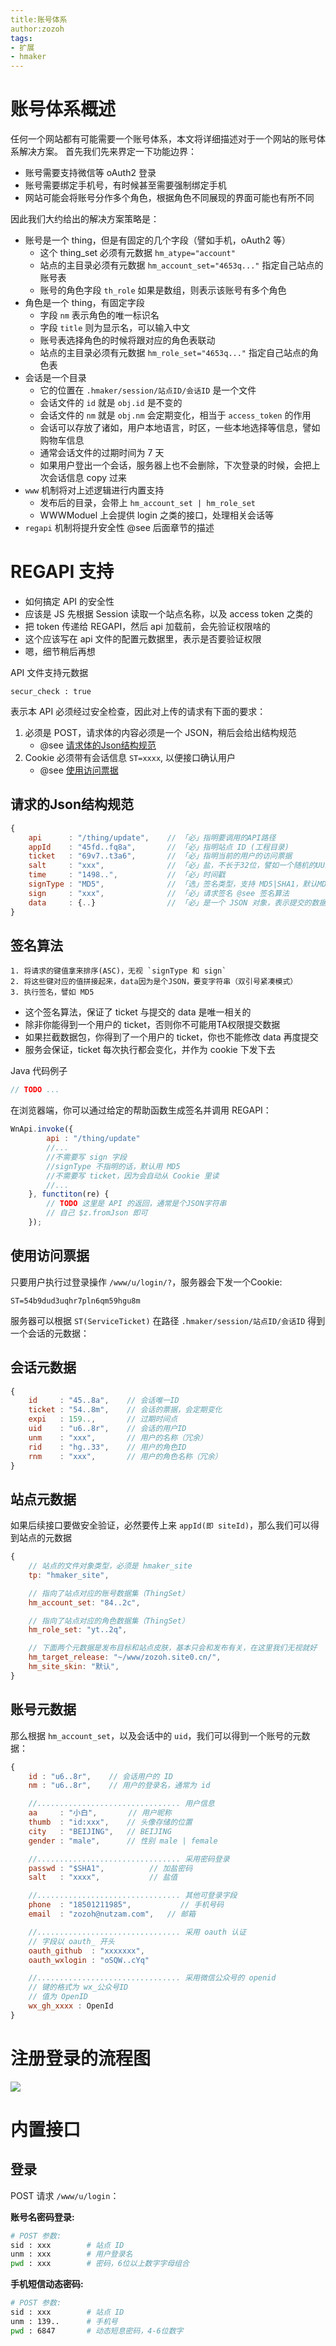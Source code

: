 ```yaml
---
title:账号体系
author:zozoh
tags:
- 扩展
- hmaker
---
```


# 账号体系概述

任何一个网站都有可能需要一个账号体系，本文将详细描述对于一个网站的账号体系解决方案。
首先我们先来界定一下功能边界：

- 账号需要支持微信等 oAuth2 登录
- 账号需要绑定手机号，有时候甚至需要强制绑定手机
- 网站可能会将账号分作多个角色，根据角色不同展现的界面可能也有所不同

因此我们大约给出的解决方案策略是：

- 账号是一个 thing，但是有固定的几个字段（譬如手机，oAuth2 等）
    + 这个 thing_set 必须有元数据 `hm_atype="account"` 
    + 站点的主目录必须有元数据 `hm_account_set="4653q..."` 指定自己站点的账号表
    + 账号的角色字段 `th_role` 如果是数组，则表示该账号有多个角色
- 角色是一个 thing，有固定字段 
    + 字段 `nm` 表示角色的唯一标识名
    + 字段 `title` 则为显示名，可以输入中文
    + 账号表选择角色的时候将跟对应的角色表联动
    + 站点的主目录必须有元数据 `hm_role_set="4653q..."` 指定自己站点的角色表
- 会话是一个目录
    + 它的位置在 `.hmaker/session/站点ID/会话ID` 是一个文件
    + 会话文件的 `id` 就是 `obj.id` 是不变的
    + 会话文件的 `nm` 就是 `obj.nm` 会定期变化，相当于 `access_token` 的作用
    + 会话可以存放了诸如，用户本地语言，时区，一些本地选择等信息，譬如购物车信息
    + 通常会话文件的过期时间为 7 天
    + 如果用户登出一个会话，服务器上也不会删除，下次登录的时候，会把上次会话信息 copy 过来
- `www` 机制将对上述逻辑进行内置支持
    + 发布后的目录，会带上 `hm_account_set | hm_role_set`
    + WWWModuel 上会提供 login 之类的接口，处理相关会话等
- `regapi` 机制将提升安全性 @see 后面章节的描述

# REGAPI 支持

- 如何搞定 API 的安全性
- 应该是 JS 先根据 Session 读取一个站点名称，以及 access token 之类的
- 把 token 传递给 REGAPI，然后 api 加载前，会先验证权限啥的
- 这个应该写在 api 文件的配置元数据里，表示是否要验证权限
- 嗯，细节稍后再想

API 文件支持元数据

```
secur_check : true
```

表示本 API 必须经过安全检查，因此对上传的请求有下面的要求：

1. 必须是 POST，请求体的内容必须是一个 JSON，稍后会给出结构规范
   - @see [请求体的Json结构规范](#请求体的Json结构规范)
2. Cookie 必须带有会话信息 `ST=xxxx`, 以便接口确认用户
   - @see [使用访问票据](#使用访问票据)

## 请求的Json结构规范

```js
{
    api      : "/thing/update",    // 「必」指明要调用的API路径
    appId    : "45fd..fq8a",       // 「必」指明站点 ID (工程目录)
    ticket   : "69v7..t3a6",       // 「必」指明当前的用户的访问票据
    salt     : "xxx",              // 「必」盐，不长于32位，譬如一个随机的UUID
    time     : "1498..",           // 「必」时间戳
    signType : "MD5",              // 「选」签名类型，支持 MD5|SHA1，默认MD5
    sign     : "xxx",              // 「必」请求签名 @see 签名算法
    data     : {..}                // 「必」是一个 JSON 对象，表示提交的数据
}
```

## 签名算法

```
1. 将请求的键值拿来排序(ASC)，无视 `signType 和 sign`
2. 将这些键对应的值拼接起来，data因为是个JSON，要变字符串（双引号紧凑模式）
3. 执行签名，譬如 MD5
```

- 这个签名算法，保证了 ticket 与提交的 data 是唯一相关的
- 除非你能得到一个用户的 ticket，否则你不可能用TA权限提交数据
- 如果拦截数据包，你得到了一个用户的 ticket，你也不能修改 data 再度提交
- 服务会保证，ticket 每次执行都会变化，并作为 cookie 下发下去

Java 代码例子

```java
// TODO ...
```

在浏览器端，你可以通过给定的帮助函数生成签名并调用 REGAPI：

```js
WnApi.invoke({
        api : "/thing/update"
        //...
        //不需要写 sign 字段
        //signType 不指明的话，默认用 MD5
        //不需要写 ticket，因为会自动从 Cookie 里读
        //...
    }, functiton(re) {
        // TODO 这里是 API 的返回，通常是个JSON字符串
        // 自己 $z.fromJson 即可
    });
```

## 使用访问票据

只要用户执行过登录操作 `/www/u/login/?`，服务器会下发一个Cookie:

```
ST=54b9dud3uqhr7pln6qm59hgu8m
```

服务器可以根据 `ST(ServiceTicket)` 在路径 `.hmaker/session/站点ID/会话ID` 得到一个会话的元数据：

## 会话元数据

```js
{
    id     : "45..8a",    // 会话唯一ID
    ticket : "54..8m",    // 会话的票据，会定期变化
    expi   : 159..,       // 过期时间点
    uid    : "u6..8r",    // 会话的用户ID
    unm    : "xxx",       // 用户的名称（冗余）
    rid    : "hg..33",    // 用户的角色ID
    rnm    : "xxx",       // 用户的角色名称（冗余）
}
```

## 站点元数据

如果后续接口要做安全验证，必然要传上来 `appId(即 siteId)`，那么我们可以得到站点的元数据

```js
{
    // 站点的文件对象类型，必须是 hmaker_site
    tp: "hmaker_site",

    // 指向了站点对应的账号数据集（ThingSet）
    hm_account_set: "84..2c",

    // 指向了站点对应的角色数据集（ThingSet）
    hm_role_set: "yt..2q",

    // 下面两个元数据是发布目标和站点皮肤，基本只会和发布有关，在这里我们无视就好
    hm_target_release: "~/www/zozoh.site0.cn/",
    hm_site_skin: "默认",
}
```

## 账号元数据

那么根据 `hm_account_set`，以及会话中的 `uid`，我们可以得到一个账号的元数据：

```js
{
    id : "u6..8r",    // 会话用户的 ID
    nm : "u6..8r",    // 用户的登录名，通常为 id

    //................................ 用户信息
    aa     : "小白",       // 用户昵称
    thumb  : "id:xxx",    // 头像存储的位置
    city   : "BEIJING",   // BEIJING
    gender : "male",      // 性别 male | female

    //................................ 采用密码登录
    passwd : "$SHA1",          // 加盐密码
    salt   : "xxxx",           // 盐值

    //................................ 其他可登录字段
    phone  : "18501211985",           // 手机号码
    email  : "zozoh@nutzam.com",   // 邮箱

    //................................ 采用 oauth 认证
    // 字段以 oauth_ 开头
    oauth_github  : "xxxxxxx",
    oauth_wxlogin : "oSQW..cYq"

    //................................ 采用微信公众号的 openid
    // 键的格式为 wx_公众号ID
    // 值为 OpenID
    wx_gh_xxxx : OpenId
}
```

# 注册登录的流程图

![](hm_account_login.png)


# 内置接口

## 登录

POST 请求 `/www/u/login`：

**账号名密码登录:**

```bash
# POST 参数:
sid : xxx        # 站点 ID
unm : xxx        # 用户登录名
pwd : xxx        # 密码，6位以上数字字母组合
```

**手机短信动态密码:**

```bash
# POST 参数:
sid : xxx        # 站点 ID
unm : 139..      # 手机号
pwd : 6847       # 动态短息密码，4-6位数字
```















